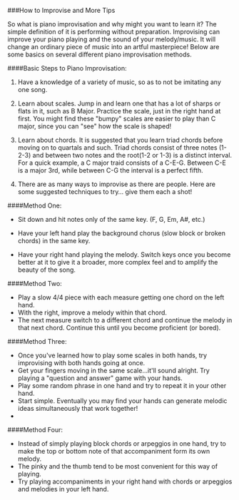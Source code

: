 ###How to Improvise and More Tips

So what is piano improvisation and why might you want to learn it? The simple
definition of it is performing without preparation. Improvising can improve your
piano playing and the sound of your melody/music. It will change an ordinary
piece of music into an artful masterpiece! Below are some basics on several
different piano improvisation methods.

####Basic Steps to Piano Improvisation:

1. Have a knowledge of a variety of music, so as to not be imitating any one
song.

2. Learn about scales. Jump in and learn one that has a lot of sharps or flats in
it, such as B Major. Practice the scale, just in the right hand at first. You
might find these "bumpy" scales are easier to play than C major, since you
can "see" how the scale is shaped!

3. Learn about chords. It is suggested that you learn triad chords before
moving on to quartals and such. Triad chords consist of three notes (1-2-3)
and between two notes and the root(1-2 or 1-3) is a distinct interval. For a
quick example, a C major traid consists of a C-E-G. Between C-E is a major
3rd, while between C-G the interval is a perfect fifth.

4. There are as many ways to improvise as there are people. Here are some
suggested techniques to try… give them each a shot!

####Method One:

* Sit down and hit notes only of the same key. (F, G, Em, A#, etc.)

* Have your left hand play the background chorus (slow block or broken
chords) in the same key.

* Have your right hand playing the melody. Switch keys once you become
better at it to give it a broader, more complex feel and to amplify the
beauty of the song.

####Method Two:

* Play a slow 4/4 piece with each measure getting one chord on the left hand.
* With the right, improve a melody within that chord.
* The next measure switch to a different chord and continue the melody in that next chord. Continue this until you become proficient (or bored).

####Method Three:

* Once you've learned how to play some scales in both hands, try improvising
with both hands going at once.
* Get your fingers moving in the same scale…it'll sound alright. Try playing a
"question and answer" game with your hands.
* Play some random phrase in one hand and try to repeat it in your other
hand.
*  Start simple. Eventually you may find your hands can generate melodic
ideas simultaneously that work together!
* 

####Method Four:

* Instead of simply playing block chords or arpeggios in one hand, try to make the top or bottom note of that accompaniment form its own melody.
* The pinky and the thumb tend to be most convenient for this way of playing.
* Try playing accompaniments in your right hand with chords or arpeggios and melodies in your left hand.


